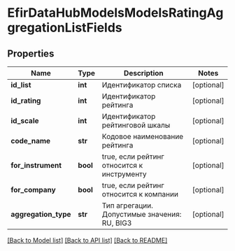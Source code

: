 # EfirDataHubModelsModelsRatingAggregationListFields

## Properties
Name | Type | Description | Notes
------------ | ------------- | ------------- | -------------
**id_list** | **int** | Идентификатор списка | [optional] 
**id_rating** | **int** | Идентификатор рейтинга | [optional] 
**id_scale** | **int** | Идентификатор рейтинговой шкалы | [optional] 
**code_name** | **str** | Кодовое наименование рейтинга | [optional] 
**for_instrument** | **bool** | true, если рейтинг относится к инструменту | [optional] 
**for_company** | **bool** | true, если рейтинг относится к компании | [optional] 
**aggregation_type** | **str** | Тип агрегации. Допустимые значения: RU, BIG3 | [optional] 

[[Back to Model list]](../README.md#documentation-for-models) [[Back to API list]](../README.md#documentation-for-api-endpoints) [[Back to README]](../README.md)

